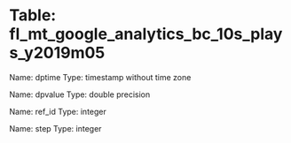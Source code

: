 Table: fl_mt_google_analytics_bc_10s_plays_y2019m05
===================================================

Name: dptime
Type: timestamp without time zone

Name: dpvalue
Type: double precision

Name: ref_id
Type: integer

Name: step
Type: integer

